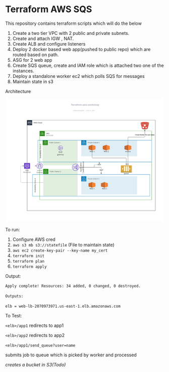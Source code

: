# Terraform AWS SQS 

This repository contains terraform scripts which will do the below

1. Create a two tier VPC with 2 public and private subnets.
2. Create and attach IGW , NAT.
3. Create ALB and configure listeners
4. Deploy 2 docker based web app(pushed to public repo) which are routed based on path.
5. ASG for 2 web app
6. Create SQS queue, create and IAM role which is attached two one of the instances.
7. Deploy a standalone worker ec2 which polls SQS for messages
7. Maintain state in s3

Architecture


![alt text](resources/arc.png)

To run:

1. Configure AWS cred
2. ```aws s3 mb s3://statefile``` (File to maintain state)
3. ```aws ec2 create-key-pair --key-name my_cert```
4. ```terraform init```
5. ``terraform plan``
6. ```terraform apply``` 

Output:

```buildoutcfg
Apply complete! Resources: 34 added, 0 changed, 0 destroyed.

Outputs:

elb = web-lb-2070973971.us-east-1.elb.amazonaws.com

```


To Test:

```<elb>/app1``` redirects to app1

```<elb>/app2``` redirects to app2

```<elb>/app1/send_queue?user=name``` 

submits job to queue which is picked by worker and processed


_creates a bucket in S3(Todo)_